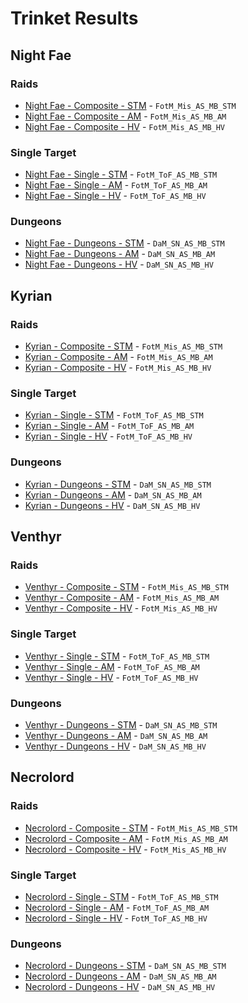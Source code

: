# Trinket Results

## Night Fae
### Raids
- [Night Fae - Composite - STM](results/Results_Composite_stm_night_fae.md) - `FotM_Mis_AS_MB_STM`
- [Night Fae - Composite - AM](results/Results_Composite_am_night_fae.md) - `FotM_Mis_AS_MB_AM`
- [Night Fae - Composite - HV](results/Results_Composite_hv_night_fae.md) - `FotM_Mis_AS_MB_HV`

### Single Target
- [Night Fae - Single - STM](results/Results_Single_stm_night_fae.md) - `FotM_ToF_AS_MB_STM`
- [Night Fae - Single - AM](results/Results_Single_am_night_fae.md) - `FotM_ToF_AS_MB_AM`
- [Night Fae - Single - HV](results/Results_Single_hv_night_fae.md) - `FotM_ToF_AS_MB_HV`

### Dungeons
- [Night Fae - Dungeons - STM](results/Results_Dungeons_stm_night_fae.md) - `DaM_SN_AS_MB_STM`
- [Night Fae - Dungeons - AM](results/Results_Dungeons_am_night_fae.md) - `DaM_SN_AS_MB_AM`
- [Night Fae - Dungeons - HV](results/Results_Dungeons_hv_night_fae.md) - `DaM_SN_AS_MB_HV`

## Kyrian
### Raids
- [Kyrian - Composite - STM](results/Results_Composite_stm_kyrian.md) - `FotM_Mis_AS_MB_STM`
- [Kyrian - Composite - AM](results/Results_Composite_am_kyrian.md) - `FotM_Mis_AS_MB_AM`
- [Kyrian - Composite - HV](results/Results_Composite_hv_kyrian.md) - `FotM_Mis_AS_MB_HV`

### Single Target
- [Kyrian - Single - STM](results/Results_Single_stm_kyrian.md) - `FotM_ToF_AS_MB_STM`
- [Kyrian - Single - AM](results/Results_Single_am_kyrian.md) - `FotM_ToF_AS_MB_AM`
- [Kyrian - Single - HV](results/Results_Single_hv_kyrian.md) - `FotM_ToF_AS_MB_HV`

### Dungeons
- [Kyrian - Dungeons - STM](results/Results_Dungeons_stm_kyrian.md) - `DaM_SN_AS_MB_STM`
- [Kyrian - Dungeons - AM](results/Results_Dungeons_am_kyrian.md) - `DaM_SN_AS_MB_AM`
- [Kyrian - Dungeons - HV](results/Results_Dungeons_hv_kyrian.md) - `DaM_SN_AS_MB_HV`

## Venthyr
### Raids
- [Venthyr - Composite - STM](results/Results_Composite_stm_venthyr.md) - `FotM_Mis_AS_MB_STM`
- [Venthyr - Composite - AM](results/Results_Composite_am_venthyr.md) - `FotM_Mis_AS_MB_AM`
- [Venthyr - Composite - HV](results/Results_Composite_hv_venthyr.md) - `FotM_Mis_AS_MB_HV`

### Single Target
- [Venthyr - Single - STM](results/Results_Single_stm_venthyr.md) - `FotM_ToF_AS_MB_STM`
- [Venthyr - Single - AM](results/Results_Single_am_venthyr.md) - `FotM_ToF_AS_MB_AM`
- [Venthyr - Single - HV](results/Results_Single_hv_venthyr.md) - `FotM_ToF_AS_MB_HV`

### Dungeons
- [Venthyr - Dungeons - STM](results/Results_Dungeons_stm_venthyr.md) - `DaM_SN_AS_MB_STM`
- [Venthyr - Dungeons - AM](results/Results_Dungeons_am_venthyr.md) - `DaM_SN_AS_MB_AM`
- [Venthyr - Dungeons - HV](results/Results_Dungeons_hv_venthyr.md) - `DaM_SN_AS_MB_HV`

## Necrolord
### Raids
- [Necrolord - Composite - STM](results/Results_Composite_stm_necrolord.md) - `FotM_Mis_AS_MB_STM`
- [Necrolord - Composite - AM](results/Results_Composite_am_necrolord.md) - `FotM_Mis_AS_MB_AM`
- [Necrolord - Composite - HV](results/Results_Composite_hv_necrolord.md) - `FotM_Mis_AS_MB_HV`

### Single Target
- [Necrolord - Single - STM](results/Results_Single_stm_necrolord.md) - `FotM_ToF_AS_MB_STM`
- [Necrolord - Single - AM](results/Results_Single_am_necrolord.md) - `FotM_ToF_AS_MB_AM`
- [Necrolord - Single - HV](results/Results_Single_hv_necrolord.md) - `FotM_ToF_AS_MB_HV`

### Dungeons
- [Necrolord - Dungeons - STM](results/Results_Dungeons_stm_necrolord.md) - `DaM_SN_AS_MB_STM`
- [Necrolord - Dungeons - AM](results/Results_Dungeons_am_necrolord.md) - `DaM_SN_AS_MB_AM`
- [Necrolord - Dungeons - HV](results/Results_Dungeons_hv_necrolord.md) - `DaM_SN_AS_MB_HV`